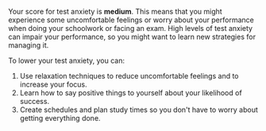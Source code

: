Your score for test anxiety is **medium**. This means that you might experience some uncomfortable feelings or worry about your performance when doing your schoolwork or facing an exam. High levels of test anxiety can impair your performance, so you might want to learn new strategies for managing it. 

To lower your test anxiety, you can:

1.	Use relaxation techniques to reduce uncomfortable feelings and to increase your focus. 
2.	Learn how to say positive things to yourself about your likelihood of success.
3.  Create schedules and plan study times so you don't have to worry about getting everything done.
